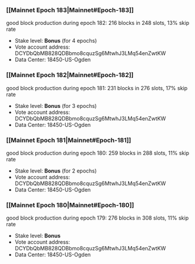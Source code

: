 ### [[Mainnet Epoch 183|Mainnet#Epoch-183]]
good block production during epoch 182: 216 blocks in 248 slots, 13% skip rate
* Stake level: **Bonus** (for 4 epochs)
* Vote account address: DCYDbQbMB828QDBbmo8cquzSg6MtwhJ3LMq54enZwtKW
* Data Center: 18450-US-Ogden
### [[Mainnet Epoch 182|Mainnet#Epoch-182]]
good block production during epoch 181: 231 blocks in 276 slots, 17% skip rate
* Stake level: **Bonus** (for 3 epochs)
* Vote account address: DCYDbQbMB828QDBbmo8cquzSg6MtwhJ3LMq54enZwtKW
* Data Center: 18450-US-Ogden
### [[Mainnet Epoch 181|Mainnet#Epoch-181]]
good block production during epoch 180: 259 blocks in 288 slots, 11% skip rate
* Stake level: **Bonus** (for 2 epochs)
* Vote account address: DCYDbQbMB828QDBbmo8cquzSg6MtwhJ3LMq54enZwtKW
* Data Center: 18450-US-Ogden
### [[Mainnet Epoch 180|Mainnet#Epoch-180]]
good block production during epoch 179: 276 blocks in 308 slots, 11% skip rate
* Stake level: **Bonus**
* Vote account address: DCYDbQbMB828QDBbmo8cquzSg6MtwhJ3LMq54enZwtKW
* Data Center: 18450-US-Ogden